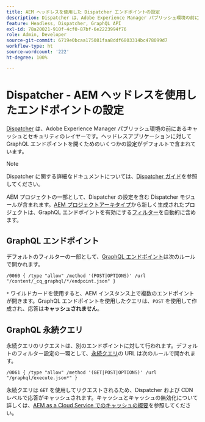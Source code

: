 ```yaml
---
title: AEM ヘッドレスを使用した Dispatcher エンドポイントの設定
description: Dispatcher は、Adobe Experience Manager パブリッシュ環境の前にあるキャッシュとセキュリティのレイヤーです。ヘッドレスアプリケーションに対して GraphQL エンドポイントを開くには、いくつかの設定が使用されます。
feature: Headless, Dispatcher, GraphQL API
exl-id: 78a20021-910f-4cf0-87bf-6e2223994f76
role: Admin, Developer
source-git-commit: 6719e0bcaa175081faa8ddf6803314bc478099d7
workflow-type: ht
source-wordcount: '222'
ht-degree: 100%

---
```



# Dispatcher - AEM ヘッドレスを使用したエンドポイントの設定

[Dispatcher](https://experienceleague.adobe.com/docs/experience-manager-dispatcher/using/dispatcher.html?lang=ja) は、Adobe Experience Manager パブリッシュ環境の前にあるキャッシュとセキュリティのレイヤーです。ヘッドレスアプリケーションに対して GraphQL エンドポイントを開くためのいくつかの設定がデフォルトで含まれています。

>[!NOTE]
>
>Dispatcher に関する詳細なドキュメントについては、[Dispatcher ガイド](https://experienceleague.adobe.com/docs/experience-manager-dispatcher/using/dispatcher.html?lang=ja)を参照してください。

AEM プロジェクトの一部として、Dispatcher の設定を含む Dispatcher モジュールが含まれます。[AEM プロジェクトアーキタイプ](https://github.com/adobe/aem-project-archetype)から新しく生成されたプロジェクトは、GraphQL エンドポイントを有効にする[フィルター](https://experienceleague.adobe.com/docs/experience-manager-dispatcher/using/configuring/dispatcher-configuration.html?lang=ja#defining-a-filter)を自動的に含めます。

## GraphQL エンドポイント

デフォルトのフィルターの一部として、[GraphQL エンドポイント](/help/headless/graphql-api/graphql-endpoint.md)は次のルールで開かれます。

```
/0060 { /type "allow" /method '(POST|OPTIONS)' /url "/content/_cq_graphql/*/endpoint.json" }
```

`*` ワイルドカードを使用すると、AEM インスタンス上で複数のエンドポイントが開きます。GraphQL エンドポイントを使用したクエリは、`POST` を使用して作成され、応答は&#x200B;**キャッシュされません**。

## GraphQL 永続クエリ

永続クエリのリクエストは、別のエンドポイントに対して行われます。デフォルトのフィルター設定の一環として、[永続クエリ](/help/headless/graphql-api/persisted-queries.md)の URL は次のルールで開かれます。

```
/0061 { /type "allow" /method '(GET|POST|OPTIONS)' /url "/graphql/execute.json*" }
```

永続クエリは `GET` を使用してリクエストされるため、Dispatcher および CDN レベルで応答がキャッシュされます。キャッシュとキャッシュの無効化について詳しくは、[AEM as a Cloud Service でのキャッシュの概要](/help/implementing/dispatcher/caching.md)を参照してください。

